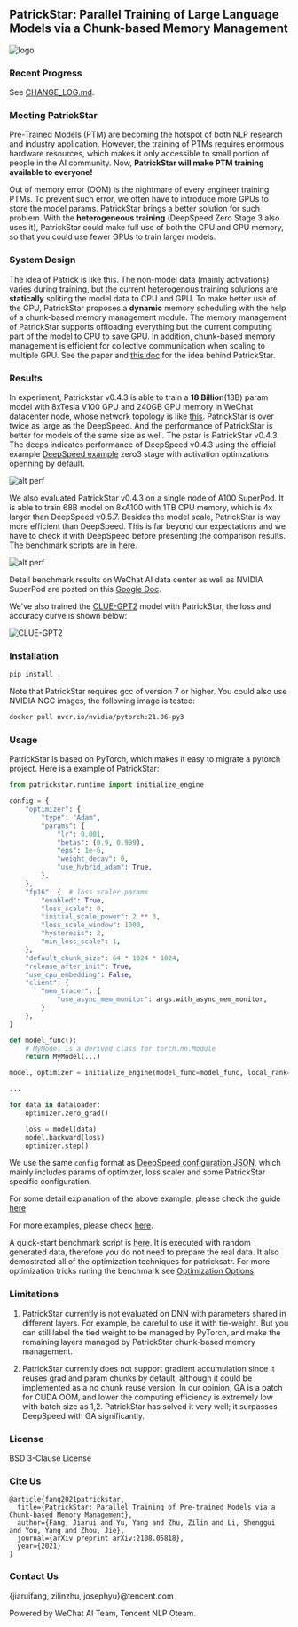 ## PatrickStar: Parallel Training of Large Language Models via a Chunk-based Memory Management

![logo](./logo.png)

### Recent Progress
See [CHANGE_LOG.md](./CHANGE_LOG.md).

### Meeting PatrickStar
Pre-Trained Models (PTM) are becoming the hotspot of both NLP research and industry application. However, the training of PTMs requires enormous hardware resources, which makes it only accessible to small portion of people in the AI community. Now, **PatrickStar will make PTM training available to everyone!**

Out of memory error (OOM) is the nightmare of every engineer training PTMs. To prevent such error, we often have to introduce more GPUs to store the model params. PatrickStar brings a better solution for such problem. With the **heterogeneous training** (DeepSpeed Zero Stage 3 also uses it), PatrickStar could make full use of both the CPU and GPU memory, so that you could use fewer GPUs to train larger models.

### System Design
The idea of Patrick is like this. The non-model data (mainly activations) varies during training, but the current heterogenous training solutions are **statically** spliting the model data to CPU and GPU. To make better use of the GPU, PatrickStar proposes a **dynamic** memory scheduling with the help of a chunk-based memory management module. The memory management of PatrickStar supports offloading everything but the current computing part of the model to CPU to save GPU. In addition, chunk-based memory management is efficient for collective communication when scaling to multiple GPU.
See the paper and [this doc](./INSIDE.md) for the idea behind PatrickStar.

### Results
In experiment, Patrickstar v0.4.3 is able to train a **18 Billion**(18B) param model with 8xTesla V100 GPU and 240GB GPU memory in WeChat datacenter node, whose network topology is like [this](./doc/yard_network_fabric.md). PatrickStar is over twice as large as the DeepSpeed. And the performance of PatrickStar is better for models of the same size as well. The pstar is PatrickStar v0.4.3. The deeps indicates performance of DeepSpeed v0.4.3 using the official example [DeepSpeed example](https://github.com/microsoft/DeepSpeedExamples/blob/master/Megatron-LM-v1.1.5-ZeRO3/examples/ds_pretrain_gpt2-zero3.sh) zero3 stage with activation optimzations openning by default.

![alt perf](./doc/mgpu_scalability.png "performance testing result")

We also evaluated PatrickStar v0.4.3 on a single node of A100 SuperPod. It is able to train 68B model on 8xA100 with 1TB CPU memory, which is 4x larger than DeepSpeed v0.5.7. Besides the model scale, PatrickStar is way more efficient than DeepSpeed. This is far beyond our expectations and we have to check it with DeepSpeed before presenting the comparison results. The benchmark scripts are in [here](./examples/benchmark).

![alt perf](./doc/one_node_perf_a100.png "performance testing result on SuperNode")

Detail benchmark results on WeChat AI data center as well as NVIDIA SuperPod are posted on this [Google Doc](https://docs.google.com/spreadsheets/d/136CWc_jA_2zC4h1r-6dzD4PrOvp6aw6uCDchEyQv6sE/edit?usp=sharing).

We've also trained the [CLUE-GPT2](https://huggingface.co/uer/gpt2-chinese-cluecorpussmall) model with PatrickStar, the loss and accuracy curve is shown below:

![CLUE-GPT2](./doc/clue-gpt2-loss-n-acc.png)

### Installation
```bash
pip install .
```

Note that PatrickStar requires gcc of version 7 or higher. You could also use NVIDIA NGC images, the following image is tested:

```bash
docker pull nvcr.io/nvidia/pytorch:21.06-py3
```

### Usage
PatrickStar is based on PyTorch, which makes it easy to migrate a pytorch project. Here is a example of PatrickStar:

```python
from patrickstar.runtime import initialize_engine

config = {
    "optimizer": {
        "type": "Adam",
        "params": {
            "lr": 0.001,
            "betas": (0.9, 0.999),
            "eps": 1e-6,
            "weight_decay": 0,
            "use_hybrid_adam": True,
        },
    },
    "fp16": {  # loss scaler params
        "enabled": True,
        "loss_scale": 0,
        "initial_scale_power": 2 ** 3,
        "loss_scale_window": 1000,
        "hysteresis": 2,
        "min_loss_scale": 1,
    },
    "default_chunk_size": 64 * 1024 * 1024,
    "release_after_init": True,
    "use_cpu_embedding": False,
    "client": {
        "mem_tracer": {
            "use_async_mem_monitor": args.with_async_mem_monitor,
        }
    },
}

def model_func():
    # MyModel is a derived class for torch.nn.Module
    return MyModel(...)

model, optimizer = initialize_engine(model_func=model_func, local_rank=0, config=config)

...

for data in dataloader:
    optimizer.zero_grad()

    loss = model(data)
    model.backward(loss)
    optimizer.step()
```

We use the same `config` format as [DeepSpeed configuration JSON](https://www.deepspeed.ai/docs/config-json/#optimizer-parameters), which mainly includes params of optimizer, loss scaler and some PatrickStar specific configuration.

For some detail explanation of the above example, please check the guide [here](./GUIDE.md)

For more examples, please check [here](./examples).

A quick-start benchmark script is [here](./examples/run_transformers.sh). It is executed with random generated data, therefore you do not need to prepare the real data. It also demostrated all of the optimization techniques for patricksatr. For more optimization tricks runing the benchmark see [Optimization Options](./doc/optimization_options.md).


### Limitations

1. PatrickStar currently is not evaluated on DNN with parameters shared in different layers. For example, be careful to use it with tie-weight. But you can still label the tied weight to be managed by PyTorch, and make the remaining layers managed by PatrickStar chunk-based memory management.

2. PatrickStar currently does not support gradient accumulation since it reuses grad and param chunks by default, although it could be implemented as a no chunk reuse version.
In our opinion, GA is a patch for CUDA OOM, and lower the computing efficiency is extremely low with batch size as 1,2.
PatrickStar has solved it very well; it surpasses DeepSpeed with GA significantly.

### License
BSD 3-Clause License

### Cite Us
```
@article{fang2021patrickstar,
  title={PatrickStar: Parallel Training of Pre-trained Models via a Chunk-based Memory Management},
  author={Fang, Jiarui and Yu, Yang and Zhu, Zilin and Li, Shenggui and You, Yang and Zhou, Jie},
  journal={arXiv preprint arXiv:2108.05818},
  year={2021}
}
```

### Contact Us
{jiaruifang, zilinzhu, josephyu}@tencent.com

Powered by WeChat AI Team, Tencent NLP Oteam.
